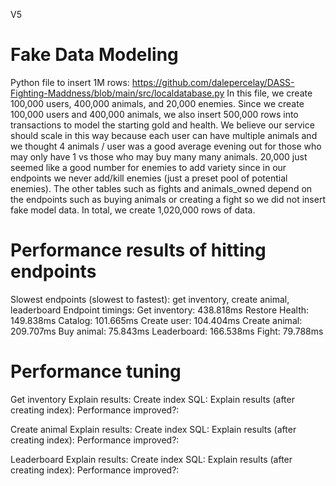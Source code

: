 V5

# Fake Data Modeling
Python file to insert 1M rows: https://github.com/dalepercelay/DASS-Fighting-Maddness/blob/main/src/localdatabase.py
In this file, we create 100,000 users, 400,000 animals, and 20,000 enemies. Since we create 100,000 users and 400,000 animals, we also insert 500,000 rows into transactions to model the starting gold and health. We believe our service should scale in this way because each user can have multiple animals and we thought 4 animals / user was a good average evening out for those who may only have 1 vs those who may buy many many animals. 20,000 just seemed like a good number for enemies to add variety since in our endpoints we never add/kill enemies (just a preset pool of potential enemies). The other tables such as fights and animals_owned depend on the endpoints such as buying animals or creating a fight so we did not insert fake model data. In total, we create 1,020,000 rows of data.

# Performance results of hitting endpoints
Slowest endpoints (slowest to fastest): get inventory, create animal, leaderboard
Endpoint timings:
Get inventory: 438.818ms
Restore Health: 149.838ms
Catalog: 101.665ms
Create user: 104.404ms
Create animal: 209.707ms
Buy animal: 75.843ms
Leaderboard: 166.538ms
Fight: 79.788ms

# Performance tuning
 Get inventory
Explain results:
Create index SQL:
Explain results (after creating index):
Performance improved?:

Create animal
Explain results:
Create index SQL:
Explain results (after creating index):
Performance improved?:

Leaderboard
Explain results:
Create index SQL:
Explain results (after creating index):
Performance improved?: